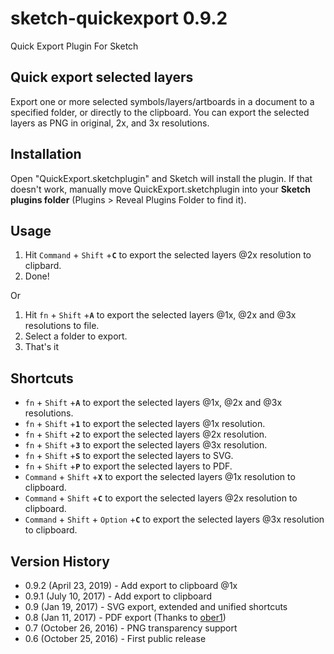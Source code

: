 # sketch-quickexport 0.9.2
Quick Export Plugin For Sketch

## Quick export selected layers

Export one or more selected symbols/layers/artboards in a document to a specified folder, or directly to the clipboard.
You can export the selected layers as PNG in original, 2x, and 3x resolutions.

## Installation

Open "QuickExport.sketchplugin" and Sketch will install the plugin. If that doesn't work, manually move QuickExport.sketchplugin into your **Sketch plugins folder** (Plugins > Reveal Plugins Folder to find it).

## Usage

1. Hit `Command` + `Shift` +**`C`** to export the selected layers @2x resolution to clipbard.
2. Done!

Or

1. Hit `fn` + `Shift` +**`A`** to export the selected layers @1x, @2x and @3x resolutions to file.
2. Select a folder to export.
3. That's it

## Shortcuts
* `fn` + `Shift` +**`A`** to export the selected layers @1x, @2x and @3x resolutions.
* `fn` + `Shift` +**`1`** to export the selected layers @1x resolution.
* `fn` + `Shift` +**`2`** to export the selected layers @2x resolution.
* `fn` + `Shift` +**`3`** to export the selected layers @3x resolution.
* `fn` + `Shift` +**`S`** to export the selected layers to SVG.
* `fn` + `Shift` +**`P`** to export the selected layers to PDF.
* `Command` + `Shift` +**`X`** to export the selected layers @1x resolution to clipboard.
* `Command` + `Shift` +**`C`** to export the selected layers @2x resolution to clipboard.
* `Command` + `Shift` + `Option` +**`C`** to export the selected layers @3x resolution to clipboard.

## Version History
* 0.9.2 (April 23, 2019) - Add export to clipboard @1x
* 0.9.1 (July 10, 2017) - Add export to clipboard
* 0.9 (Jan 19, 2017) - SVG export, extended and unified shortcuts
* 0.8 (Jan 11, 2017) - PDF export (Thanks to [ober1](https://github.com/ober01))
* 0.7 (October 26, 2016) - PNG transparency support
* 0.6 (October 25, 2016) - First public release
